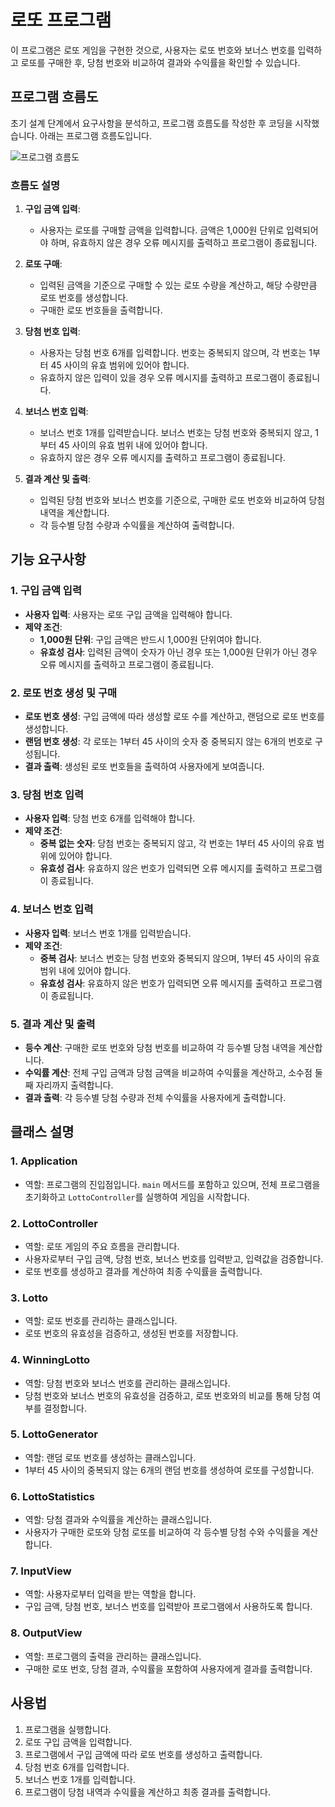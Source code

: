 # 로또 프로그램

이 프로그램은 로또 게임을 구현한 것으로, 사용자는 로또 번호와 보너스 번호를 입력하고 로또를 구매한 후, 당첨 번호와 비교하여 결과와 수익률을 확인할 수 있습니다.

## 프로그램 흐름도
초기 설계 단계에서 요구사항을 분석하고, 프로그램 흐름도를 작성한 후 코딩을 시작했습니다. 아래는 프로그램 흐름도입니다.

![프로그램 흐름도](https://github.com/leeedongjaee/java-lotto-7/blob/leeedongjaee/로또%20프로그램%20흐름도.jpeg?raw=true)

### 흐름도 설명
1. **구입 금액 입력**:
   - 사용자는 로또를 구매할 금액을 입력합니다. 금액은 1,000원 단위로 입력되어야 하며, 유효하지 않은 경우 오류 메시지를 출력하고 프로그램이 종료됩니다.

2. **로또 구매**:
   - 입력된 금액을 기준으로 구매할 수 있는 로또 수량을 계산하고, 해당 수량만큼 로또 번호를 생성합니다.
   - 구매한 로또 번호들을 출력합니다.

3. **당첨 번호 입력**:
   - 사용자는 당첨 번호 6개를 입력합니다. 번호는 중복되지 않으며, 각 번호는 1부터 45 사이의 유효 범위에 있어야 합니다.
   - 유효하지 않은 입력이 있을 경우 오류 메시지를 출력하고 프로그램이 종료됩니다.

4. **보너스 번호 입력**:
   - 보너스 번호 1개를 입력받습니다. 보너스 번호는 당첨 번호와 중복되지 않고, 1부터 45 사이의 유효 범위 내에 있어야 합니다.
   - 유효하지 않은 경우 오류 메시지를 출력하고 프로그램이 종료됩니다.

5. **결과 계산 및 출력**:
   - 입력된 당첨 번호와 보너스 번호를 기준으로, 구매한 로또 번호와 비교하여 당첨 내역을 계산합니다.
   - 각 등수별 당첨 수량과 수익률을 계산하여 출력합니다.

## 기능 요구사항

### 1. 구입 금액 입력
- **사용자 입력**: 사용자는 로또 구입 금액을 입력해야 합니다.
- **제약 조건**:
  - **1,000원 단위**: 구입 금액은 반드시 1,000원 단위여야 합니다.
  - **유효성 검사**: 입력된 금액이 숫자가 아닌 경우 또는 1,000원 단위가 아닌 경우 오류 메시지를 출력하고 프로그램이 종료됩니다.

### 2. 로또 번호 생성 및 구매
- **로또 번호 생성**: 구입 금액에 따라 생성할 로또 수를 계산하고, 랜덤으로 로또 번호를 생성합니다.
- **랜덤 번호 생성**: 각 로또는 1부터 45 사이의 숫자 중 중복되지 않는 6개의 번호로 구성됩니다.
- **결과 출력**: 생성된 로또 번호들을 출력하여 사용자에게 보여줍니다.

### 3. 당첨 번호 입력
- **사용자 입력**: 당첨 번호 6개를 입력해야 합니다.
- **제약 조건**:
  - **중복 없는 숫자**: 당첨 번호는 중복되지 않고, 각 번호는 1부터 45 사이의 유효 범위에 있어야 합니다.
  - **유효성 검사**: 유효하지 않은 번호가 입력되면 오류 메시지를 출력하고 프로그램이 종료됩니다.

### 4. 보너스 번호 입력
- **사용자 입력**: 보너스 번호 1개를 입력받습니다.
- **제약 조건**:
  - **중복 검사**: 보너스 번호는 당첨 번호와 중복되지 않으며, 1부터 45 사이의 유효 범위 내에 있어야 합니다.
  - **유효성 검사**: 유효하지 않은 번호가 입력되면 오류 메시지를 출력하고 프로그램이 종료됩니다.

### 5. 결과 계산 및 출력
- **등수 계산**: 구매한 로또 번호와 당첨 번호를 비교하여 각 등수별 당첨 내역을 계산합니다.
- **수익률 계산**: 전체 구입 금액과 당첨 금액을 비교하여 수익률을 계산하고, 소수점 둘째 자리까지 출력합니다.
- **결과 출력**: 각 등수별 당첨 수량과 전체 수익률을 사용자에게 출력합니다.

## 클래스 설명

### 1. Application
- 역할: 프로그램의 진입점입니다. `main` 메서드를 포함하고 있으며, 전체 프로그램을 초기화하고 `LottoController`를 실행하여 게임을 시작합니다.

### 2. LottoController
- 역할: 로또 게임의 주요 흐름을 관리합니다.
- 사용자로부터 구입 금액, 당첨 번호, 보너스 번호를 입력받고, 입력값을 검증합니다.
- 로또 번호를 생성하고 결과를 계산하여 최종 수익률을 출력합니다.

### 3. Lotto
- 역할: 로또 번호를 관리하는 클래스입니다.
- 로또 번호의 유효성을 검증하고, 생성된 번호를 저장합니다.

### 4. WinningLotto
- 역할: 당첨 번호와 보너스 번호를 관리하는 클래스입니다.
- 당첨 번호와 보너스 번호의 유효성을 검증하고, 로또 번호와의 비교를 통해 당첨 여부를 결정합니다.

### 5. LottoGenerator
- 역할: 랜덤 로또 번호를 생성하는 클래스입니다.
- 1부터 45 사이의 중복되지 않는 6개의 랜덤 번호를 생성하여 로또를 구성합니다.

### 6. LottoStatistics
- 역할: 당첨 결과와 수익률을 계산하는 클래스입니다.
- 사용자가 구매한 로또와 당첨 로또를 비교하여 각 등수별 당첨 수와 수익률을 계산합니다.

### 7. InputView
- 역할: 사용자로부터 입력을 받는 역할을 합니다.
- 구입 금액, 당첨 번호, 보너스 번호를 입력받아 프로그램에서 사용하도록 합니다.

### 8. OutputView
- 역할: 프로그램의 출력을 관리하는 클래스입니다.
- 구매한 로또 번호, 당첨 결과, 수익률을 포함하여 사용자에게 결과를 출력합니다.

## 사용법
1. 프로그램을 실행합니다.
2. 로또 구입 금액을 입력합니다.
3. 프로그램에서 구입 금액에 따라 로또 번호를 생성하고 출력합니다.
4. 당첨 번호 6개를 입력합니다.
5. 보너스 번호 1개를 입력합니다.
6. 프로그램이 당첨 내역과 수익률을 계산하고 최종 결과를 출력합니다.

